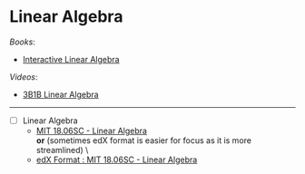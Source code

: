 # Linear Algebra

_Books_:

- [Interactive Linear Algebra](https://textbooks.math.gatech.edu/ila/index.html)

_Videos_:

- [3B1B Linear Algebra](https://www.3blue1brown.com/topics/linear-algebra)

---

- [ ] Linear Algebra
  - [MIT 18.06SC - Linear Algebra](https://ocw.mit.edu/courses/18-06sc-linear-algebra-fall-2011/) \
     **or** (sometimes edX format is easier for focus as it is more streamlined) \
  - [edX Format : MIT 18.06SC - Linear Algebra](https://openlearninglibrary.mit.edu/courses/course-v1:OCW+18.06SC+2T2019/course/)
